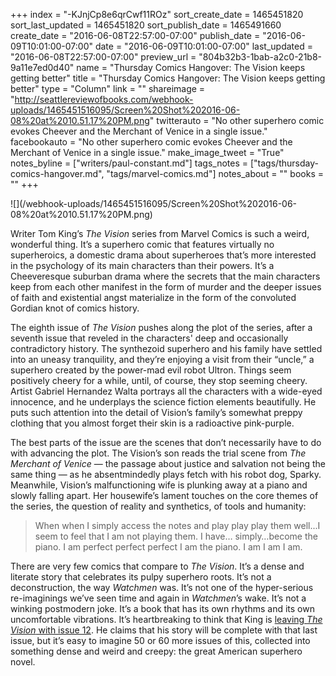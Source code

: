 +++
index = "-KJnjCp8e6qrCwf11ROz"
sort_create_date = 1465451820
sort_last_updated = 1465451820
sort_publish_date = 1465491660
create_date = "2016-06-08T22:57:00-07:00"
publish_date = "2016-06-09T10:01:00-07:00"
date = "2016-06-09T10:01:00-07:00"
last_updated = "2016-06-08T22:57:00-07:00"
preview_url = "804b32b3-1bab-a2c0-21b8-9a11e7ed0d40"
name = "Thursday Comics Hangover: The Vision keeps getting better"
title = "Thursday Comics Hangover: The Vision keeps getting better"
type = "Column"
link = ""
shareimage = "http://seattlereviewofbooks.com/webhook-uploads/1465451516095/Screen%20Shot%202016-06-08%20at%2010.51.17%20PM.png"
twitterauto = "No other superhero comic evokes Cheever and the Merchant of Venice in a single issue."
facebookauto = "No other superhero comic evokes Cheever and the Merchant of Venice in a single issue."
make_image_tweet = "True"
notes_byline = ["writers/paul-constant.md"]
tags_notes = ["tags/thursday-comics-hangover.md", "tags/marvel-comics.md"]
notes_about = ""
books = ""
+++
<p class="image">![](/webhook-uploads/1465451516095/Screen%20Shot%202016-06-08%20at%2010.51.17%20PM.png)</p>

Writer Tom King’s *The Vision* series from Marvel Comics is such a weird, wonderful thing. It’s a superhero comic that features virtually no superheroics, a domestic drama about superheroes that’s more interested in the psychology of its main characters than their powers. It’s a Cheeveresque suburban drama where the secrets that the main characters keep from each other manifest in the form of murder and the deeper issues of faith and existential angst materialize in the form of the convoluted Gordian knot of comics history.

The eighth issue of *The Vision* pushes along the plot of the series, after a seventh issue that reveled in the characters' deep and occasionally contradictory history. The synthezoid superhero and his family have settled into an uneasy tranquility, and they’re enjoying a visit from their “uncle,” a superhero created by the power-mad evil robot Ultron. Things seem positively cheery for a while, until, of course, they stop seeming cheery. Artist Gabriel Hernandez Walta portrays all the characters with a wide-eyed innocence, and he underplays the science fiction elements beautifully. He puts such attention into the detail of Vision’s family’s somewhat preppy clothing that you almost forget their skin is a radioactive pink-purple.

The best parts of the issue are the scenes that don’t necessarily have to do with advancing the plot. The Vision’s son reads the trial scene from *The Merchant of Venice* — the passage about justice and salvation not being the same thing — as he absentmindedly plays fetch with his robot dog, Sparky. Meanwhile, Vision’s malfunctioning wife is plunking away at a piano and slowly falling apart. Her housewife’s lament touches on the core themes of the series, the question of reality and synthetics, of tools and humanity:

<blockquote>When when I simply access the notes and play play play them well...I seem to feel that I am not playing them. I have… simply…become the piano. I am perfect perfect perfect I am the piano. I am I am I am.</blockquote>

There are very few comics that compare to *The Vision*. It’s a dense and literate story that celebrates its pulpy superhero roots. It’s not a deconstruction, the way *Watchmen* was. It’s not one of the hyper-serious re-imaginings we’ve seen time and again in *Watchmen*’s wake. It’s not a winking postmodern joke. It’s a book that has its own rhythms and its own uncomfortable vibrations. It’s heartbreaking to think that King is [leaving *The Vision* with issue 12](http://www.newsarama.com/28042-tom-king-reveals-vision-s-future.html). He claims that his story will be complete with that last issue, but it’s easy to imagine 50 or 60 more issues of this, collected into something dense and weird and creepy: the great American superhero novel.
